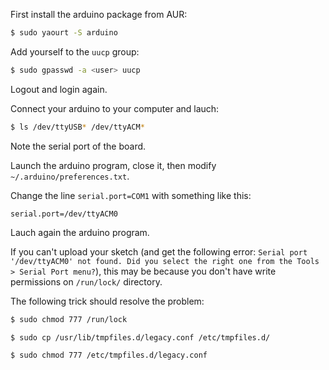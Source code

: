<!-- 
.. title: Arduino Uno installation
.. slug: arduino-uno-installation
.. date: 2013-03-15T00:00:00+02:00
.. tags: archlinux, arduino
.. link: 
.. description: 
.. type: text
-->

First install the arduino package from AUR:

```bash
$ sudo yaourt -S arduino
```

Add yourself to the `uucp` group:

```bash
$ sudo gpasswd -a <user> uucp
```

Logout and login again.

Connect your arduino to your computer and lauch:

```bash
$ ls /dev/ttyUSB* /dev/ttyACM*
```

Note the serial port of the board.

Launch the arduino program, close it, then modify `~/.arduino/preferences.txt`.

Change the line `serial.port=COM1` with something like this:

```
serial.port=/dev/ttyACM0
```

Lauch again the arduino program.

If you can't upload your sketch (and get the following error: `Serial port
'/dev/ttyACM0' not found. Did you select the right one from the Tools > Serial
Port menu?`), this may be because you don't have write permissions on
`/run/lock/` directory.

The following trick should resolve the problem:

```bash
$ sudo chmod 777 /run/lock
```

```bash
$ sudo cp /usr/lib/tmpfiles.d/legacy.conf /etc/tmpfiles.d/
```

```bash
$ sudo chmod 777 /etc/tmpfiles.d/legacy.conf
```
